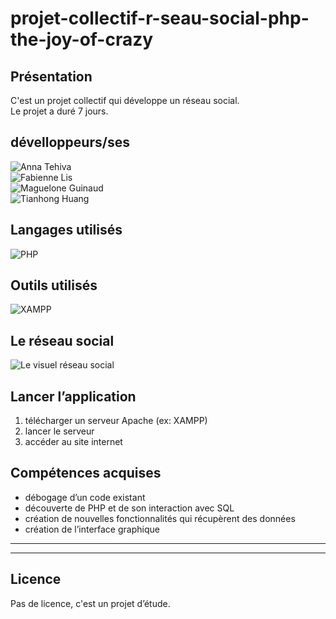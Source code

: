 # projet-collectif-r-seau-social-php-the-joy-of-crazy

## Présentation

C'est un projet collectif qui développe un réseau social.  
Le projet a duré 7 jours.

## dévelloppeurs/ses

![Anna Tehiva](https://github.com/annatehiva)  
![Fabienne Lis](https://github.com/FabienneLIS)  
![Maguelone Guinaud](https://github.com/magueloneguinaud)  
![Tianhong Huang](https://github.com/Tianhong258)

## Langages utilisés
![PHP](https://img.shields.io/badge/php-%23777BB4.svg?style=for-the-badge&logo=php&logoColor=white)

## Outils utilisés
![XAMPP](https://img.shields.io/badge/XAMPP-100000?style=for-the-badge&logo=XAMPP&logoColor=white&labelColor=E47D29&color=E47D29)

## Le réseau social
![Le visuel réseau social](/images/Actualités.png)

## Lancer l’application

1. télécharger un serveur Apache (ex: XAMPP)
2. lancer le serveur
3. accéder au site internet

## Compétences acquises
- débogage d’un code existant
- découverte de PHP et de son interaction avec SQL
- création de nouvelles fonctionnalités qui récupèrent des données
- création de l’interface graphique

----
----
## Licence
Pas de licence, c'est un projet d’étude.
